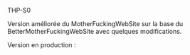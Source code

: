 THP-S0

Version améliorée du MotherFuckingWebSite sur la base du BetterMotherFuckingWebSite avec quelques modifications.

Version en production :

